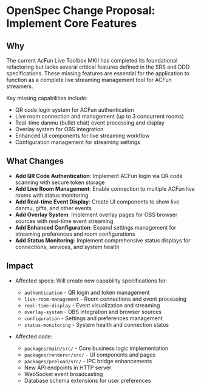 # OpenSpec Change Proposal: Implement Core Features

## Why

The current AcFun Live Toolbox MKII has completed its foundational refactoring but lacks several critical features defined in the SRS and DDD specifications. These missing features are essential for the application to function as a complete live streaming management tool for ACFun streamers.

Key missing capabilities include:
- QR code login system for ACFun authentication
- Live room connection and management (up to 3 concurrent rooms)
- Real-time danmu (bullet chat) event processing and display
- Overlay system for OBS integration
- Enhanced UI components for live streaming workflow
- Configuration management for streaming settings

## What Changes

- **Add QR Code Authentication**: Implement ACFun login via QR code scanning with secure token storage
- **Add Live Room Management**: Enable connection to multiple ACFun live rooms with status monitoring
- **Add Real-time Event Display**: Create UI components to show live danmu, gifts, and other events
- **Add Overlay System**: Implement overlay pages for OBS browser sources with real-time event streaming
- **Add Enhanced Configuration**: Expand settings management for streaming preferences and room configurations
- **Add Status Monitoring**: Implement comprehensive status displays for connections, services, and system health

## Impact

- Affected specs: Will create new capability specifications for:
  - `authentication` - QR login and token management
  - `live-room-management` - Room connections and event processing
  - `real-time-display` - Event visualization and streaming
  - `overlay-system` - OBS integration and browser sources
  - `configuration` - Settings and preferences management
  - `status-monitoring` - System health and connection status

- Affected code: 
  - `packages/main/src/` - Core business logic implementation
  - `packages/renderer/src/` - UI components and pages
  - `packages/preload/src/` - IPC bridge enhancements
  - New API endpoints in HTTP server
  - WebSocket event broadcasting
  - Database schema extensions for user preferences